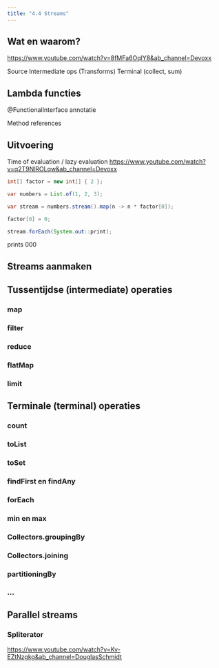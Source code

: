 ```yaml
---
title: "4.4 Streams"
---
```


## Wat en waarom?

https://www.youtube.com/watch?v=8fMFa6OqlY8&ab_channel=Devoxx

Source
Intermediate ops (Transforms)
Terminal (collect, sum)

## Lambda functies

@FunctionalInterface annotatie

Method references

## Uitvoering

Time of evaluation / lazy evaluation
https://www.youtube.com/watch?v=q2T9NlROLqw&ab_channel=Devoxx

```java
int[] factor = new int[] { 2 };

var numbers = List.of(1, 2, 3);

var stream = numbers.stream().map(n -> n * factor[0]);

factor[0] = 0;

stream.forEach(System.out::print);
```

prints 000

## Streams aanmaken

## Tussentijdse (intermediate) operaties

### map

### filter

### reduce

### flatMap

### limit

## Terminale (terminal) operaties

### count

### toList

### toSet

### findFirst en findAny

### forEach

### min en max

### Collectors.groupingBy

### Collectors.joining

### partitioningBy

### ...

## Parallel streams

### Spliterator

https://www.youtube.com/watch?v=Kv-EZtNzgkg&ab_channel=DouglasSchmidt
